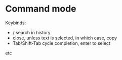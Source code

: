 # Command mode

Keybinds:

- <Up>/<Down> search in history
- <Ctrl-C> close, unless text is selected, in which case, copy
- Tab/Shift-Tab cycle completion, enter to select

etc
